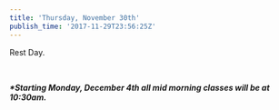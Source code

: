 ```yaml
---
title: 'Thursday, November 30th'
publish_time: '2017-11-29T23:56:25Z'
---
```


Rest Day.

 

***\*Starting Monday, December 4th all mid morning classes will be at
10:30am.***
